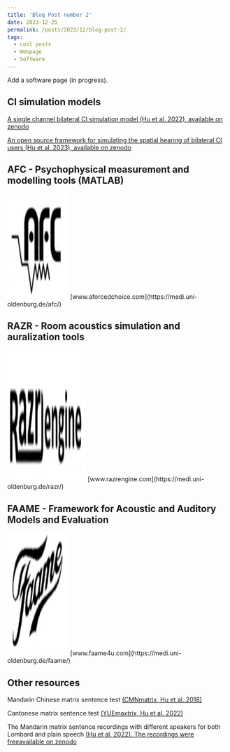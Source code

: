 ```yaml
---
title: 'Blog Post number 2'
date: 2023-12-25
permalink: /posts/2023/12/blog-post-2/
tags:
  - cool posts
  - Webpage
  - Software
---
```


Add a software page (in progress). 


## CI simulation models
[A single channel bilateral CI simulation model (Hu et al. 2022), available on zenodo](https://zenodo.org/records/5571858)

[An open source framework for simulating the spatial hearing of bilateral CI users (Hu et al. 2023), available on zenodo](https://zenodo.org/records/7471961) 



## AFC - Psychophysical measurement and modelling tools (MATLAB) 

<img src="/images/software/afc.gif" width="140" height="240"> 
[www.aforcedchoice.com](https://medi.uni-oldenburg.de/afc/)


## RAZR - Room acoustics simulation and auralization tools

<img src="/images/software/razr.gif" width="180" height="300"> 
[www.razrengine.com](https://medi.uni-oldenburg.de/razr/)

## FAAME - Framework for Acoustic and Auditory Models and Evaluation
<img src="/images/software/faame.gif" width="140" height="280"> 
[www.faame4u.com](https://medi.uni-oldenburg.de/faame/)



## Other resources
Mandarin Chinese matrix sentence test [(CMNmatrix, Hu et al. 2018)](https://doi.org/10.1080/14992027.2018.1483083)

Cantonese matrix sentence test [(YUEmaxtrix, Hu et al. 2022)](https://doi.org/10.1080/14992027.2022.2142683) 

The Mandarin matrix sentence recordings with different speakers for both Lombard and plain speech [(Hu et al. 2022). The recordings were freeavailable on zenodo](https://zenodo.org/records/7063030)


